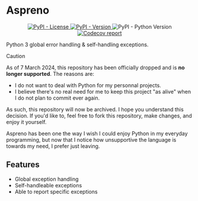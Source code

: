 # Aspreno

<div align="center">
    <!-- License -->
    <a href="https://github.com/Predeactor/Aspreno/blob/main/README.md">
        <img alt="PyPI - License" src="https://img.shields.io/pypi/l/aspreno">
    </a>
    <!-- Version -->
    <a href="https://pypi.org/project/aspreno">
        <img alt="PyPI - Version" src="https://img.shields.io/pypi/v/aspreno">
    </a>
    <!-- Supported Python version -->
    <img alt="PyPI - Python Version" src="https://img.shields.io/pypi/pyversions/aspreno">
    <!-- Codecov -->
    <a href="https://codecov.io/github/Predeactor/Aspreno" >
        <img alt="Codecov report" src="https://codecov.io/github/Predeactor/Aspreno/branch/main/graph/badge.svg?token=YTLWE8VQYM"/>
    </a>
</div>

Python 3 global error handling & self-handling exceptions.

> [!CAUTION]  
> As of 7 March 2024, this repository has been officially dropped and is **no longer supported**.
> The reasons are:
> - I do not want to deal with Python for my personnal projects.
> - I believe there's no real need for me to keep this project "as alive" when I do not plan to commit ever again.
> 
> As such, this repository will now be archived. I hope you understand this decision. If you'd like to, feel free to fork this repository, make changes, and enjoy it yourself.
>
> Aspreno has been one the way I wish I could enjoy Python in my everyday programming, but now that I notice how unsupportive the language is towards my need, I prefer just leaving.

## Features

- Global exception handling
- Self-handleable exceptions
- Able to report specific exceptions
